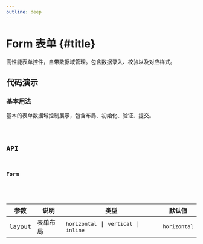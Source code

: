 ```yaml
---
outline: deep
---
```


# Form 表单 {#title}

高性能表单控件，自带数据域管理。包含数据录入、校验以及对应样式。

## 代码演示

### 基本用法

基本的表单数据域控制展示，包含布局、初始化、验证、提交。

<Code path="form/Base" />

## API

### Form

<div class="vp-table">

| 参数      | 说明 | 类型 | 默认值
| ----------- | ----------- | ----------- | ----------- |
| layout      | 表单布局	 | `horizontal` \| `vertical` \| `inline` | `horizontal` |

</div>